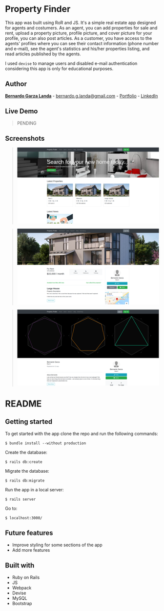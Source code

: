 # Property Finder
This app was built using RoR and JS. It's a simple real estate app designed for agents and costumers. As an agent, you can add properties for sale and rent, upload a property picture, profile picture, and cover picture for your profile, you can also post articles. As a customer, you have access to the agents' profiles where you can see their contact information (phone number and e-mail), see the agent's statistics and his/her properties listing, and read articles published by the agents.

I used `devise` to manage users and disabled e-mail authentication considering this app is only for educational purposes.


## Author

**[Bernardo Garza Landa](https://bernardogarza.me/)** - bernardo.g.landa@gmail.com - [Portfolio](https://bernardogarza.me) - [LinkedIn](https://www.linkedin.com/in/bernardo-g-landa/)

## Live Demo

> PENDING

## Screenshots

> ![Property Finder](homepage-screenshot.png?raw=true "Property Finder")


> ![Property Finder](property-screenshot.png?raw=true "Property Finder")

> ![Property Finder](profile-screenshot.png?raw=true "Property Finder")

#

# README

## Getting started
To get started with the app clone the repo and run the following commands:
```
$ bundle install --without production
```
Create the database:
```
$ rails db:create
```
Migrate the database:
```
$ rails db:migrate
```
Run the app in a local server:
```
$ rails server
```
Go to:
```
$ localhost:3000/
```

## Future features
- Improve styling for some sections of the app
- Add more features

## Built with
- Ruby on Rails
- JS
- Webpack
- Devise
- MySQL
- Bootstrap
